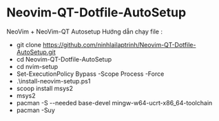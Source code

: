 # Neovim-QT-Dotfile-AutoSetup
NeoVim  + NeoVim-QT Autosetup
Hướng dẫn chạy file :
- git clone https://github.com/ninhlailaptrinh/Neovim-QT-Dotfile-AutoSetup.git
- cd Neovim-QT-Dotfile-AutoSetup
- cd nvim-setup
- Set-ExecutionPolicy Bypass -Scope Process -Force
- .\install-neovim-setup.ps1
- scoop install msys2
- msys2
- pacman -S --needed base-devel mingw-w64-ucrt-x86_64-toolchain
- pacman -Suy
